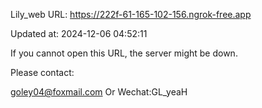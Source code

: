 Lily_web URL: https://222f-61-165-102-156.ngrok-free.app

Updated at: 2024-12-06 04:52:11

If you cannot open this URL, the server might be down.

Please contact: 

goley04@foxmail.com Or Wechat:GL_yeaH